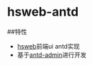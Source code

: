 # hsweb-antd
##特性
- [hsweb](https://github.com/hs-web/hsweb-framework)前端ui antd实现
- 基于[antd-admin](https://github.com/zuiidea/antd-admin)进行开发

